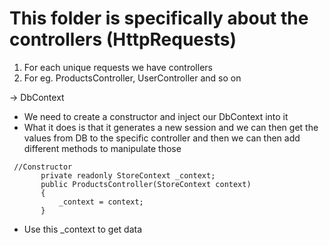 # This folder is specifically about the controllers (HttpRequests) #

1. For each unique requests we have controllers
2. For eg. ProductsController, UserController and so on

-> DbContext
 - We need to create a constructor and inject our DbContext into it
 - What it does is that it generates a new session and we can then get the values from DB to the specific controller and then we can then add different methods to manipulate those
 ```
  //Constructor
        private readonly StoreContext _context;
        public ProductsController(StoreContext context)
        {
            _context = context;
        }
 ```
- Use this _context to get data
